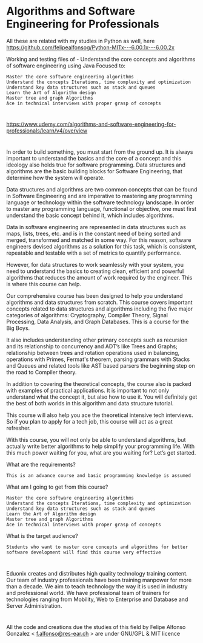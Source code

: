 # 
# Algorithms and Software Engineering for Professionals

All these are related with my studies in Python as well, here https://github.com/felipealfonsog/Python-MITx---6.00.1x---6.00.2x

Working and testing files of - Understand the core concepts and algorithms of software engineering using Java 
Focused to:

    Master the core software engineering algorithms
    Understand the concepts Iterations, time complexity and optimization
    Understand key data structures such as stack and queues
    Learn the Art of Algorithm design
    Master tree and graph Algorithms
    Ace in technical interviews with proper grasp of concepts

#
https://www.udemy.com/algorithms-and-software-engineering-for-professionals/learn/v4/overview

#


In order to build something, you must start from the ground up. It is always important to understand the basics and the core of a concept and this ideology also holds true for software programming. Data structures and algorithms are the basic building blocks for Software Engineering, that determine how the system will operate.

Data structures and algorithms are two common concepts that can be found in Software Engineering and are imperative to mastering any programming language or technology within the software technology landscape. In order to master any programming language, functional or objective, one must first understand the basic concept behind it, which includes algorithms.

Data in software engineering are represented in data structures such as maps, lists, trees, etc. and is in the constant need of being sorted and merged, transformed and matched in some way. For this reason, software engineers devised algorithms as a solution for this task, which is consistent, repeatable and testable with a set of metrics to quantify performance.

However, for data structures to work seamlessly with your system, you need to understand the basics to creating clean, efficient and powerful algorithms that reduces the amount of work required by the engineer. This is where this course can help.

Our comprehensive course has been designed to help you understand algorithms and data structures from scratch. This course covers important concepts related to data structures and algorithms including the five major categories of algorithms: Cryptography, Compiler Theory, Signal Processing, Data Analysis, and Graph Databases. This is a course for the Big Boys. 

It also includes understanding other primary concepts such as recursion and its relationship to concurrency and ADT’s like Trees and Graphs; relationship between trees and rotation operations used in balancing, operations with Primes, Fermat's theorem, parsing grammars with Stacks and Queues and related tools like AST based parsers the beginning step on the road to Compiler theory.

In addition to covering the theoretical concepts, the course also is packed with examples of practical applications. It is important to not only understand what the concept it, but also how to use it. You will definitely get the best of both worlds in this algorithm and data structure tutorial. 

This course will also help you ace the theoretical intensive tech interviews. So if you plan to apply for a tech job, this course will act as a great refresher. 

With this course, you will not only be able to understand algorithms, but actually write better algorithms to help simplify your programming life. With this much power waiting for you, what are you waiting for? Let’s get started.

What are the requirements?

    This is an advance course and basic programming knowledge is assumed

What am I going to get from this course?

    Master the core software engineering algorithms
    Understand the concepts Iterations, time complexity and optimization
    Understand key data structures such as stack and queues
    Learn the Art of Algorithm design
    Master tree and graph Algorithms
    Ace in technical interviews with proper grasp of concepts

What is the target audience?

    Students who want to master core concepts and algorithms for better software development will find this course very effective



#


Eduonix creates and distributes high quality technology training content. Our team of industry professionals have been training manpower for more than a decade. We aim to teach technology the way it is used in industry and professional world. We have professional team of trainers for technologies ranging from Mobility, Web to Enterprise and Database and Server Administration. 

#

All the code and creations due the studies of this field by Felipe Alfonso Gonzalez < f.alfonso@res-ear.ch > are under GNU/GPL & MIT licence
